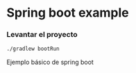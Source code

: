 # Spring boot example

### Levantar el proyecto

```sh
./gradlew bootRun
```

Ejemplo básico de spring boot
